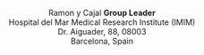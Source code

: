 <p style="text-align: center">
Ramon y Cajal <b>Group Leader</b> <br>
Hospital del Mar Medical Research Institute (IMIM)<br>
Dr. Aiguader, 88, 08003
<br>
Barcelona, Spain
</p>